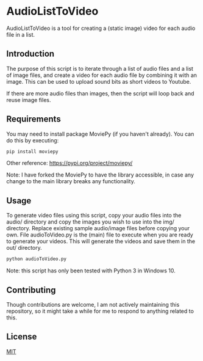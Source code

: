 # AudioListToVideo
AudioListToVideo is a tool for creating a (static image) video for each audio file in a list.

## Introduction
The purpose of this script is to iterate through a list of audio files and a list of image files, and create a video for each audio file by combining it with an image. This can be used to upload sound bits as short videos to Youtube.

If there are more audio files than images, then the script will loop back and reuse image files.

## Requirements
You may need to install package MoviePy (if you haven't already). You can do this by executing:

```bash
pip install moviepy
```

Other reference: https://pypi.org/project/moviepy/

Note: I have forked the MoviePy to have the library accessible, in case any change to the main library breaks any functionality.

## Usage
To generate video files using this script, copy your audio files into the audio/ directory and copy the images you wish to use into the img/ directory. Replace existing sample audio/image files before copying your own. File audioToVideo.py is the (main) file to execute when you are ready to generate your videos. This will generate the videos and save them in the out/ directory.

```bash
python audioToVideo.py
```

Note: this script has only been tested with Python 3 in Windows 10.

## Contributing
Though contributions are welcome, I am not actively maintaining this repository, so it might take a while for me to respond to anything related to this.

## License
[MIT](https://choosealicense.com/licenses/mit/)
